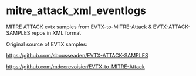 # mitre_attack_xml_eventlogs
MITRE ATTACK evtx samples from EVTX-to-MITRE-Attack &amp; EVTX-ATTACK-SAMPLES repos in XML format

Original source of EVTX samples:

https://github.com/sbousseaden/EVTX-ATTACK-SAMPLES

https://github.com/mdecrevoisier/EVTX-to-MITRE-Attack
